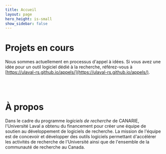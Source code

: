 ```yaml
---
title: Accueil
layout: page
hero_height: is-small
show_sidebar: false
---
```


# Projets en cours

Nous sommes actuellement en processus d'appel à idées.
Si vous avez une idée pour un outil logiciel dédié à la recherche,
référez-vous à [https://ulaval-rs.github.io/appels/](https://ulaval-rs.github.io/appels/).


<br>
<br>

<A href="a-propos"></A>
# À propos

Dans le cadre du programme _logiciels de recherche_ de CANARIE, l'Université Laval
a obtenu du financement pour créer une équipe de soutien au développement de
logiciels de recherche. La mission de l'équipe est de concevoir et développer
des outils logiciels permettant d'accélérer les activités de recherche de l'Université
ainsi que de l'ensemble de la communauté de recherche au Canada.


